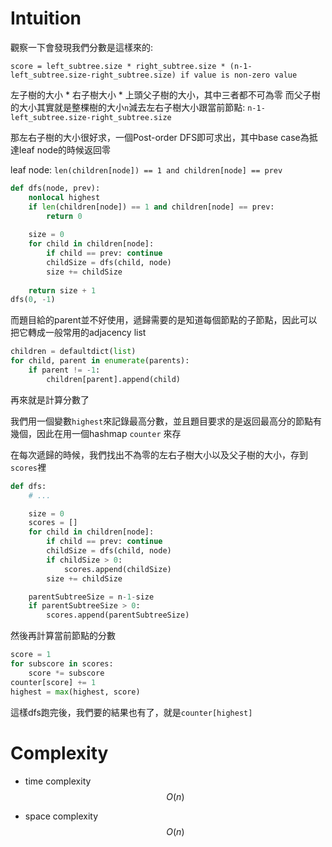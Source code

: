 # Intuition

觀察一下會發現我們分數是這樣來的:

`score = left_subtree.size * right_subtree.size * (n-1-left_subtree.size-right_subtree.size) if value is non-zero value`

左子樹的大小 * 右子樹大小 * 上頭父子樹的大小，其中三者都不可為零
而父子樹的大小其實就是整棵樹的大小`n`減去左右子樹大小跟當前節點: `n-1-left_subtree.size-right_subtree.size`

那左右子樹的大小很好求，一個Post-order DFS即可求出，其中base case為抵達leaf node的時候返回零

leaf node: `len(children[node]) == 1 and children[node] == prev`

```py
def dfs(node, prev):
    nonlocal highest
    if len(children[node]) == 1 and children[node] == prev:
        return 0
    
    size = 0
    for child in children[node]:
        if child == prev: continue
        childSize = dfs(child, node)
        size += childSize
    
    return size + 1
dfs(0, -1)
```

而題目給的parent並不好使用，遞歸需要的是知道每個節點的子節點，因此可以把它轉成一般常用的adjacency list

```py
children = defaultdict(list)
for child, parent in enumerate(parents):
    if parent != -1:
        children[parent].append(child)
```

再來就是計算分數了

我們用一個變數`highest`來記錄最高分數，並且題目要求的是返回最高分的節點有幾個，因此在用一個hashmap `counter` 來存

在每次遞歸的時候，我們找出不為零的左右子樹大小以及父子樹的大小，存到`scores`裡

```py
def dfs:
    # ...

    size = 0
    scores = []
    for child in children[node]:
        if child == prev: continue
        childSize = dfs(child, node)
        if childSize > 0:
            scores.append(childSize)
        size += childSize

    parentSubtreeSize = n-1-size
    if parentSubtreeSize > 0:
        scores.append(parentSubtreeSize)
```

然後再計算當前節點的分數

```py
score = 1
for subscore in scores:
    score *= subscore
counter[score] += 1
highest = max(highest, score)
```

這樣dfs跑完後，我們要的結果也有了，就是`counter[highest]`

# Complexity

- time complexity
$$O(n)$$

- space complexity
$$O(n)$$